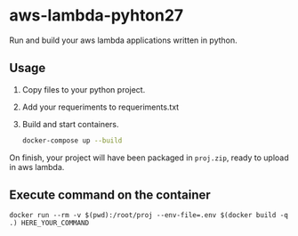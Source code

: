# aws-lambda-pyhton27
Run and build your aws lambda applications written in python.

## Usage

1. Copy files to your python project.

2. Add your requeriments to requeriments.txt

3. Build and start containers.

    ```bash
    docker-compose up --build
    ```

On finish, your project will have been packaged in ```proj.zip```, ready to upload in aws lambda.

## Execute command on the container

    docker run --rm -v $(pwd):/root/proj --env-file=.env $(docker build -q .) HERE_YOUR_COMMAND
  
